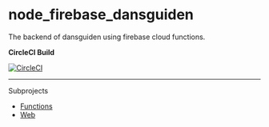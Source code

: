 # node_firebase_dansguiden
The backend of dansguiden using firebase cloud functions.

__CircleCI Build__

[![CircleCI](https://circleci.com/gh/tkhduracell/node_firebase_dansguiden/tree/master.svg?style=svg)](https://circleci.com/gh/tkhduracell/node_firebase_dansguiden/tree/master)

---

Subprojects
 - [Functions](./functions)
 - [Web](./web)
